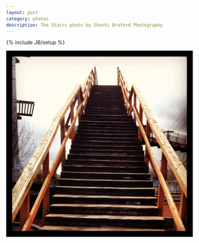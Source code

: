 ```yaml
---
layout: post
category: photos
description: The Stairs photo by Shanti Braford Photography
---
```

{% include JB/setup %}

<a href="/photos/around_town_-_portland,_oregon/the_stairs.jpg" title="The Stairs"><img src="/photos/around_town_-_portland,_oregon/the_stairs.jpg" alt="The Stairs" /></a>

